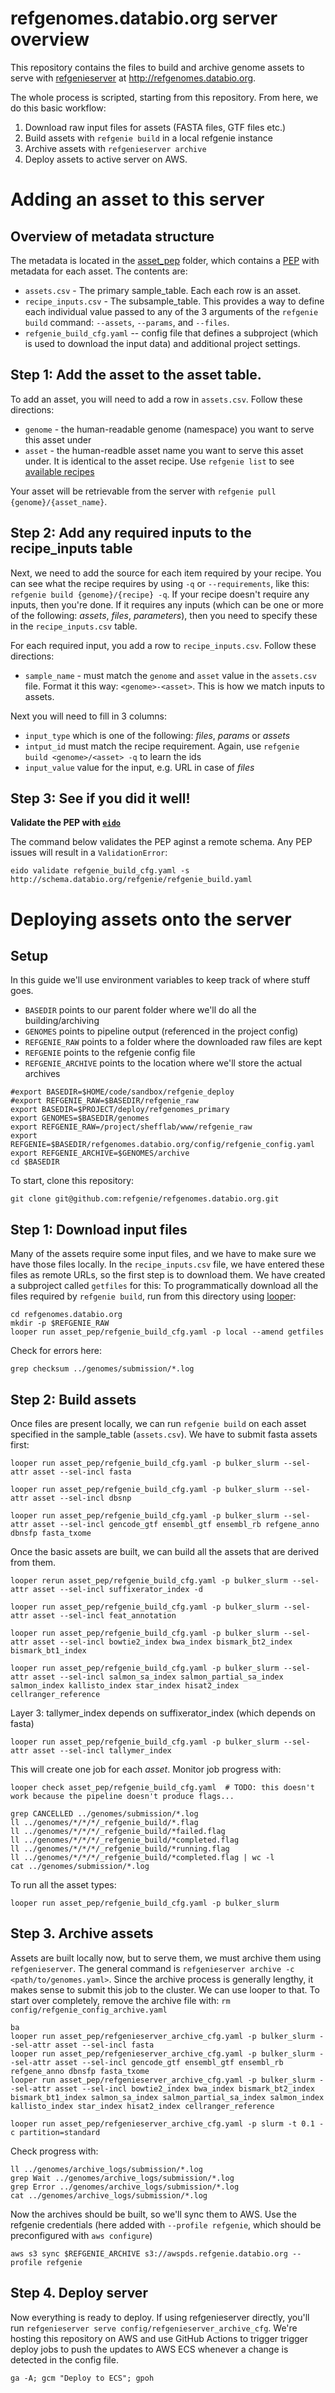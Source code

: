# refgenomes.databio.org server overview

This repository contains the files to build and archive genome assets to serve with [refgenieserver](https://github.com/refgenie/refgenieserver) at http://refgenomes.databio.org. 

The whole process is scripted, starting from this repository. From here, we do this basic workflow:

1. Download raw input files for assets (FASTA files, GTF files etc.)
2. Build assets with `refgenie build` in a local refgenie instance
3. Archive assets with `refgenieserver archive`
4. Deploy assets to active server on AWS.


# Adding an asset to this server

## Overview of metadata structure

The metadata is located in the [asset_pep](asset_pep) folder, which contains a [PEP](https://pep.databio.org) with metadata for each asset. The contents are:

- `assets.csv` - The primary sample_table. Each each row is an asset. 
- `recipe_inputs.csv` - The subsample_table. This provides a way to define each individual value passed to any of the 3 arguments of the `refgenie build` command: `--assets`, `--params`, and `--files`. 
- `refgenie_build_cfg.yaml` -- config file that defines a subproject (which is used to download the input data) and additional project settings.

## Step 1: Add the asset to the asset table.

To add an asset, you will need to add a row in `assets.csv`. Follow these directions:

- `genome` - the human-readable genome (namespace) you want to serve this asset under
- `asset` - the human-readble asset name you want to serve this asset under. It is identical to the asset recipe. Use `refgenie list` to see [available recipes](http://refgenie.databio.org/en/latest/build/)

Your asset will be retrievable from the server with `refgenie pull {genome}/{asset_name}`.

## Step 2: Add any required inputs to the recipe_inputs table

Next, we need to add the source for each item required by your recipe. You can see what the recipe requires by using `-q` or `--requirements`, like this: `refgenie build {genome}/{recipe} -q`. If your recipe doesn't require any inputs, then you're done. If it requires any inputs (which can be one or more of the following: *assets*, *files*, *parameters*), then you need to specify these in the `recipe_inputs.csv` table.

For each required input, you add a row to `recipe_inputs.csv`. Follow these directions:
- `sample_name` - must match the `genome` and `asset` value in the `assets.csv` file. Format it this way: `<genome>-<asset>`. This is how we match inputs to assets.

Next you will need to fill in 3 columns:
- `input_type` which is one of the following: *files*, *params* or *assets*
- `intput_id` must match the recipe requirement. Again, use `refgenie build <genome>/<asset> -q` to learn the ids
- `input_value` value for the input, e.g. URL in case of *files*

## Step 3: See if you did it well!

**Validate the PEP with [`eido`](http://eido.databio.org/en/latest/)**

The command below validates the PEP aginst a remote schema. Any PEP issues will result in a `ValidationError`:

```
eido validate refgenie_build_cfg.yaml -s http://schema.databio.org/refgenie/refgenie_build.yaml
```

# Deploying assets onto the server

## Setup

In this guide we'll use environment variables to keep track of where stuff goes.

- `BASEDIR` points to our parent folder where we'll do all the building/archiving
- `GENOMES` points to pipeline output (referenced in the project config)
- `REFGENIE_RAW` points to a folder where the downloaded raw files are kept
- `REFGENIE` points to the refgenie config file
- `REFGENIE_ARCHIVE` points to the location where we'll store the actual archives

```
#export BASEDIR=$HOME/code/sandbox/refgenie_deploy
#export REFGENIE_RAW=$BASEDIR/refgenie_raw
export BASEDIR=$PROJECT/deploy/refgenomes_primary
export GENOMES=$BASEDIR/genomes
export REFGENIE_RAW=/project/shefflab/www/refgenie_raw
export REFGENIE=$BASEDIR/refgenomes.databio.org/config/refgenie_config.yaml
export REFGENIE_ARCHIVE=$GENOMES/archive
cd $BASEDIR
```

To start, clone this repository:

```
git clone git@github.com:refgenie/refgenomes.databio.org.git
```

## Step 1: Download input files

Many of the assets require some input files, and we have to make sure we have those files locally. In the `recipe_inputs.csv` file, we have entered these files as remote URLs, so the first step is to download them. We have created a subproject called `getfiles` for this: To programmatically download all the files required by `refgenie build`, run from this directory using [looper](http://looper.databio.org):

```
cd refgenomes.databio.org
mkdir -p $REFGENIE_RAW
looper run asset_pep/refgenie_build_cfg.yaml -p local --amend getfiles
```

Check for errors here:
```
grep checksum ../genomes/submission/*.log
```

## Step 2: Build assets

Once files are present locally, we can run `refgenie build` on each asset specified in the sample_table (`assets.csv`). We have to submit fasta assets first:

```
looper run asset_pep/refgenie_build_cfg.yaml -p bulker_slurm --sel-attr asset --sel-incl fasta

looper run asset_pep/refgenie_build_cfg.yaml -p bulker_slurm --sel-attr asset --sel-incl dbsnp

looper run asset_pep/refgenie_build_cfg.yaml -p bulker_slurm --sel-attr asset --sel-incl gencode_gtf ensembl_gtf ensembl_rb refgene_anno dbnsfp fasta_txome

```

Once the basic assets are built, we can build all the assets that are derived from them.

```
looper rerun asset_pep/refgenie_build_cfg.yaml -p bulker_slurm --sel-attr asset --sel-incl suffixerator_index -d

looper run asset_pep/refgenie_build_cfg.yaml -p bulker_slurm --sel-attr asset --sel-incl feat_annotation

looper run asset_pep/refgenie_build_cfg.yaml -p bulker_slurm --sel-attr asset --sel-incl bowtie2_index bwa_index bismark_bt2_index bismark_bt1_index

looper run asset_pep/refgenie_build_cfg.yaml -p bulker_slurm --sel-attr asset --sel-incl salmon_sa_index salmon_partial_sa_index salmon_index kallisto_index star_index hisat2_index cellranger_reference
```

Layer 3: tallymer_index depends on suffixerator_index (which depends on fasta)

```
looper run asset_pep/refgenie_build_cfg.yaml -p bulker_slurm --sel-attr asset --sel-incl tallymer_index 
```

This will create one job for each *asset*. Monitor job progress with: 

```
looper check asset_pep/refgenie_build_cfg.yaml  # TODO: this doesn't work because the pipeline doesn't produce flags...

grep CANCELLED ../genomes/submission/*.log
ll ../genomes/*/*/*/_refgenie_build/*.flag
ll ../genomes/*/*/*/_refgenie_build/*failed.flag
ll ../genomes/*/*/*/_refgenie_build/*completed.flag
ll ../genomes/*/*/*/_refgenie_build/*running.flag
ll ../genomes/*/*/*/_refgenie_build/*completed.flag | wc -l
cat ../genomes/submission/*.log
```

To run all the asset types:

```
looper run asset_pep/refgenie_build_cfg.yaml -p bulker_slurm
```

## Step 3. Archive assets

Assets are built locally now, but to serve them, we must archive them using `refgenieserver`. The general command is `refgenieserver archive -c <path/to/genomes.yaml>`. Since the archive process is generally lengthy, it makes sense to submit this job to the cluster. We can use looper to that. To start over completely, remove the archive file with: `rm config/refgenie_config_archive.yaml`

```
ba
looper run asset_pep/refgenieserver_archive_cfg.yaml -p bulker_slurm --sel-attr asset --sel-incl fasta
looper run asset_pep/refgenieserver_archive_cfg.yaml -p bulker_slurm --sel-attr asset --sel-incl gencode_gtf ensembl_gtf ensembl_rb refgene_anno dbnsfp fasta_txome
looper run asset_pep/refgenieserver_archive_cfg.yaml -p bulker_slurm --sel-attr asset --sel-incl bowtie2_index bwa_index bismark_bt2_index bismark_bt1_index salmon_sa_index salmon_partial_sa_index salmon_index kallisto_index star_index hisat2_index cellranger_reference

looper run asset_pep/refgenieserver_archive_cfg.yaml -p slurm -t 0.1 -c partition=standard
```

Check progress with:

```
ll ../genomes/archive_logs/submission/*.log
grep Wait ../genomes/archive_logs/submission/*.log
grep Error ../genomes/archive_logs/submission/*.log
cat ../genomes/archive_logs/submission/*.log
```

Now the archives should be built, so we'll sync them to AWS. Use the refgenie credentials (here added with `--profile refgenie`, which should be preconfigured with `aws configure`)


```
aws s3 sync $REFGENIE_ARCHIVE s3://awspds.refgenie.databio.org --profile refgenie
```

## Step 4. Deploy server 

Now everything is ready to deploy. If using refgenieserver directly, you'll run `refgenieserver serve config/refgenieserver_archive_cfg`. We're hosting this repository on AWS and use GitHub Actions to trigger  trigger deploy jobs to push the updates to AWS ECS whenever a change is detected in the config file. 

```
ga -A; gcm "Deploy to ECS"; gpoh
```
